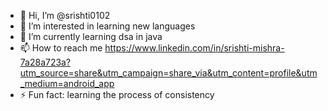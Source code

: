 - 👋 Hi, I’m @srishti0102
- 👀 I’m interested in learning new languages
- 🌱 I’m currently learning dsa in java
- 📫 How to reach me https://www.linkedin.com/in/srishti-mishra-7a28a723a?utm_source=share&utm_campaign=share_via&utm_content=profile&utm_medium=android_app
- ⚡ Fun fact: learning the process of consistency 

<!---
srishti0102/srishti0102 is a ✨ special ✨ repository because its `README.md` (this file) appears on your GitHub profile.
You can click the Preview link to take a look at your changes.
--->
